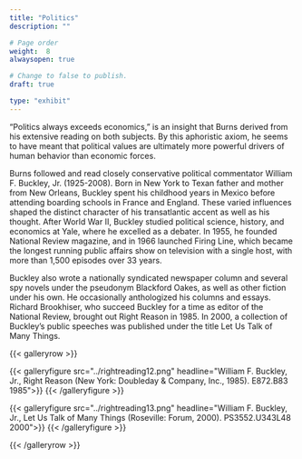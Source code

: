 ```yaml
---
title: "Politics"
description: ""

# Page order
weight:  8
alwaysopen: true

# Change to false to publish.
draft: true

type: "exhibit"
---
```

“Politics always exceeds economics,” is an insight that Burns derived from his extensive reading on both subjects. By this aphoristic axiom, he seems to have meant that political values are ultimately more powerful drivers of  human behavior than economic forces.

Burns followed and read closely conservative political commentator William F. Buckley, Jr. (1925-2008). Born in New York to Texan father and mother from New Orleans, Buckley spent his childhood years in Mexico before attending boarding schools in France and England. These varied influences shaped the distinct character of his transatlantic accent as well as his thought. After World War II, Buckley studied political science, history, and economics at Yale, where he excelled as a debater. In 1955, he founded National Review magazine, and in 1966 launched Firing Line, which became the longest running public affairs show on television with a single host, with more than 1,500 episodes over 33 years.

Buckley also wrote a nationally syndicated newspaper column and several spy novels under the pseudonym Blackford Oakes, as well as other fiction under his own. He occasionally anthologized his columns and essays. Richard Brookhiser, who succeed Buckley for a time as editor of the National Review, brought out Right Reason in 1985. In 2000, a collection of Buckley’s public speeches was published under the title Let Us Talk of Many Things.

{{< galleryrow >}}

{{< galleryfigure src="../rightreading12.png"
           headline="William F. Buckley, Jr., Right Reason (New York: Doubleday & Company, Inc., 1985). E872.B83 1985">}}
{{< /galleryfigure >}}

{{< galleryfigure src="../rightreading13.png"
           headline="William F. Buckley, Jr., Let Us Talk of Many Things (Roseville: Forum, 2000). PS3552.U343L48 2000">}}
{{< /galleryfigure >}}

{{< /galleryrow >}}
